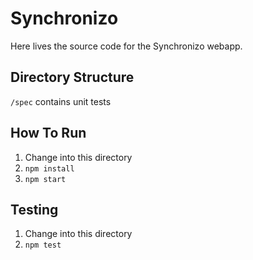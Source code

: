# Synchronizo

Here lives the source code for the Synchronizo webapp.

## Directory Structure

`/spec` contains unit tests

## How To Run

1. Change into this directory
2. `npm install`
3. `npm start`

## Testing

1. Change into this directory
2. `npm test`
